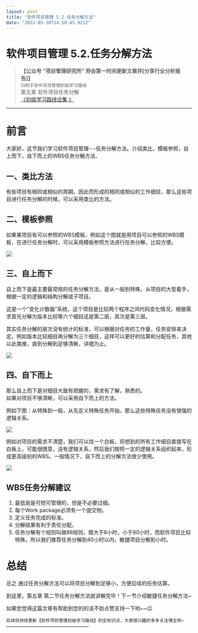 ```yaml
---
layout: post
title: "软件项目管理 5.2.任务分解方法"
date: "2022-05-30T14:18:45.921Z"
---
```

软件项目管理 5.2.任务分解方法
=================

> **【公众号 “项目管理研究所” 将会第一时间更新文章并\[分享行业分析报告\]】**  
> `归档于软件项目管理初级学习路线`  
> 第五章 软件项目任务分解  
> [《初级学习路线合集 》](https://mp.weixin.qq.com/mp/appmsgalbum?__biz=MzkwMjM3NjI5MQ==&action=getalbum&album_id=2398183244304416771#wechat_redirect)

* * *

前言
==

大家好，这节我们学习软件项目管理---任务分解方法。介绍类比，模板参照，自上而下，自下而上的WBS任务分解方法、

一、类比方法
------

有些项目有相同或相似的周期，因此而形成的相同或相似的工作细目，那么这些项目进行任务分解的时候，可以采用类比的方法。

二、模板参照
------

如果某项目有可以参照的WBS模板，例如这个图就是用项目可以参照的WBS模板，在进行任务分解时，可以采用模板参照方法进行任务分解，比较方便。

![](https://img2022.cnblogs.com/blog/1683514/202205/1683514-20220530115536698-1569724495.png)

三、自上而下
------

自上而下是最主要最常规的任务分解方法，是从一般到特殊，从项目的大型着手，根据一定的逻辑和结构分解成子项目。

这是一个“变化计数器”系统，这个项目是比较两个程序之间代码变化情况，根据需求首先分解为版本比较等六个细目这是第二层，其次是第三层。

其实任务分解的层次没有统计的标准，可以根据对任务的工作量，任务安排来决定。例如版本比较细目再分解为三个细目，这样可以更好的估算和分配任务，其他以此类推，直到分解到足够清晰，详细为止。

![](https://img2022.cnblogs.com/blog/1683514/202205/1683514-20220530115536844-1850017968.png)

四、自下而上
------

那么自上而下是对细目大致有把握的，需求有了解，熟悉的。  
如果对项目不够清晰，可以采用自下而上的方法。

例如下图：从特殊到一般，从先定义特殊任务开始，那么这些特殊任务没有很强的逻辑关系。

![](https://img2022.cnblogs.com/blog/1683514/202205/1683514-20220530115537141-317510947.png)

例如对项目的需求不清楚，我们可以找一个白板，将想到的所有工作细目直接写在白板上，可能很随意，没有逻辑关系，然后我们按照一定的逻辑关系组织起来，形成更高级别的WBS。一般情况下，自下而上的分解方法很少使用。

![](https://img2022.cnblogs.com/blog/1683514/202205/1683514-20220530115536961-620249964.png)

WBS任务分解建议
---------

1.  最低层是可控可管理的，但是不必要过细。
2.  每个Work package必须有一个提交物。
3.  定义任务完成的标准。
4.  分解结果有利于责任分配。
5.  任务分解有个规则叫做88规则，既大于8小时，小于80小时，而软件项目比较特殊，所以我们推荐任务分解到40小时以内，敏捷项目分解到小时。

总结
==

总之 通过任务分解方法可以将项目分解到足够小，方便后续的任务估算。

到这里，第五章 第二节任务分解方法就讲解完毕！下一节介绍敏捷任务分解方法~

如果您觉得这篇文章有帮助到您的的话不妨点赞支持一下哟~~😉

`后续将持续更新【软件项目管理初级学习路线】的全知识点，大家感兴趣的多多关注博主哟~`  
————————————————